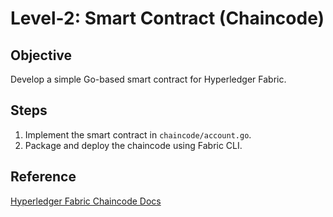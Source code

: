 # Level-2: Smart Contract (Chaincode)

## Objective
Develop a simple Go-based smart contract for Hyperledger Fabric.

## Steps
1. Implement the smart contract in `chaincode/account.go`.
2. Package and deploy the chaincode using Fabric CLI.

## Reference
[Hyperledger Fabric Chaincode Docs](https://hyperledger-fabric.readthedocs.io/en/latest/chaincode4noah.html)
